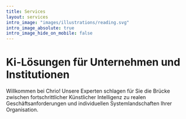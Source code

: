 ```yaml
---
title: Services
layout: services
intro_image: "images/illustrations/reading.svg"
intro_image_absolute: true
intro_image_hide_on_mobile: false
---
```


# Ki-Lösungen für Unternehmen und Institutionen 

Willkommen bei Chrio! Unsere Experten schlagen für Sie die Brücke zwischen fortschrittlicher Künstlicher Intelligenz zu realen Geschäftsanforderungen und individuellen Systemlandschaften Ihrer Organisation.
